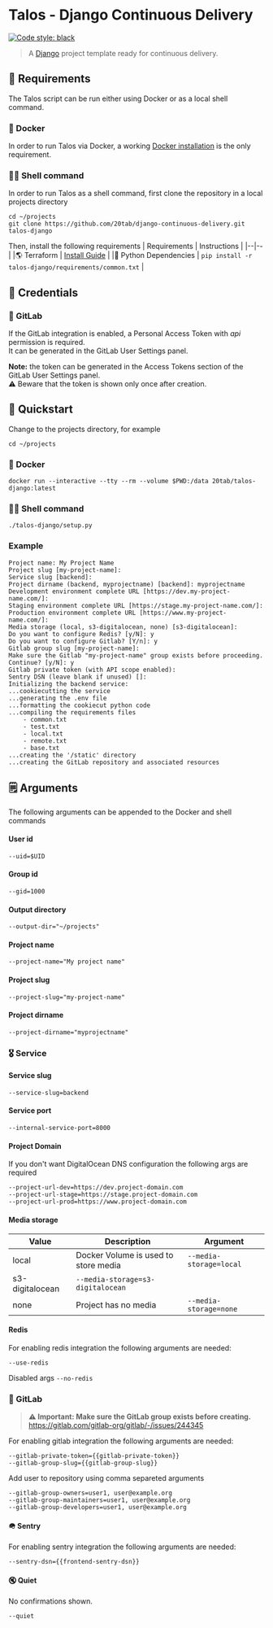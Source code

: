 # Talos - Django Continuous Delivery

[![Code style: black](https://img.shields.io/badge/code%20style-black-000000.svg)](https://github.com/python/black)

> A [Django](https://docs.djangoproject.com) project template ready for continuous delivery.

## 🧩 Requirements

The Talos script can be run either using Docker or as a local shell command.

### 🐋 Docker

In order to run Talos via Docker, a working [Docker installation](https://docs.docker.com/get-docker/) is the only requirement.

### 👨‍💻 Shell command

In order to run Talos as a shell command, first clone the repository in a local projects directory
```console
cd ~/projects
git clone https://github.com/20tab/django-continuous-delivery.git talos-django
```
Then, install the following requirements
| Requirements | Instructions |
|--|--|
|🌎 Terraform  | [Install Guide](https://learn.hashicorp.com/tutorials/terraform/install-cli)  |
|🐍 Python Dependencies | `pip install -r talos-django/requirements/common.txt` |

## 🔑 Credentials

### 🦊 GitLab
If the GitLab integration is enabled, a Personal Access Token with _api_ permission is required.<br/>
It can be generated in the GitLab User Settings panel.

**Note:** the token can be generated in the Access Tokens section of the GitLab User Settings panel.<br/>
⚠️ Beware that the token is shown only once after creation.

## 🚀️ Quickstart

Change to the projects directory, for example
```console
cd ~/projects
```

### 🐋 Docker

```console
docker run --interactive --tty --rm --volume $PWD:/data 20tab/talos-django:latest
```

### 👨‍💻 Shell command

```console
./talos-django/setup.py
```

### Example
```console
Project name: My Project Name
Project slug [my-project-name]:
Service slug [backend]:
Project dirname (backend, myprojectname) [backend]: myprojectname
Development environment complete URL [https://dev.my-project-name.com/]:
Staging environment complete URL [https://stage.my-project-name.com/]:
Production environment complete URL [https://www.my-project-name.com/]:
Media storage (local, s3-digitalocean, none) [s3-digitalocean]:
Do you want to configure Redis? [y/N]: y
Do you want to configure Gitlab? [Y/n]: y
Gitlab group slug [my-project-name]:
Make sure the Gitlab "my-project-name" group exists before proceeding. Continue? [y/N]: y
Gitlab private token (with API scope enabled):
Sentry DSN (leave blank if unused) []:
Initializing the backend service:
...cookiecutting the service
...generating the .env file
...formatting the cookiecut python code
...compiling the requirements files
	- common.txt
	- test.txt
	- local.txt
	- remote.txt
	- base.txt
...creating the '/static' directory
...creating the GitLab repository and associated resources
```
## 🗒️ Arguments

The following arguments can be appended to the Docker and shell commands

#### User id
`--uid=$UID`

#### Group id
`--gid=1000`

#### Output directory
`--output-dir="~/projects"`

#### Project name
`--project-name="My project name"`

#### Project slug
`--project-slug="my-project-name"`

#### Project dirname
`--project-dirname="myprojectname"`

### 🎖️ Service

#### Service slug
`--service-slug=backend`

#### Service port
`--internal-service-port=8000`

#### Project Domain
If you don't want DigitalOcean DNS configuration the following args are required

`--project-url-dev=https://dev.project-domain.com`<br/>
`--project-url-stage=https://stage.project-domain.com`<br/>
`--project-url-prod=https://www.project-domain.com`

#### Media storage

Value  | Description | Argument
------------- | ------------- | -------------
local  | Docker Volume is used to store media | `--media-storage=local`
s3-digitalocean  | `--media-storage=s3-digitalocean`
none  | Project has no media | `--media-storage=none`

#### Redis
For enabling redis integration the following arguments are needed:

`--use-redis`

Disabled args
`--no-redis`

### 🦊 GitLab
> **⚠️ Important:  Make sure the GitLab group exists before creating.**
> https://gitlab.com/gitlab-org/gitlab/-/issues/244345

For enabling gitlab integration the following arguments are needed:

`--gitlab-private-token={{gitlab-private-token}}`<br/>
`--gitlab-group-slug={{gitlab-group-slug}}`

Add user to repository using comma separeted arguments

`--gitlab-group-owners=user1, user@example.org`<br/>
`--gitlab-group-maintainers=user1, user@example.org`<br/>
`--gitlab-group-developers=user1, user@example.org`

#### 🪖 Sentry
For enabling sentry integration the following arguments are needed:

`--sentry-dsn={{frontend-sentry-dsn}}`

#### 🔇 Quiet
No confirmations shown.

`--quiet`
